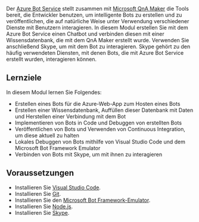 Der [Azure Bot Service](https://azure.microsoft.com/en*us/services/bot*service/) stellt zusammen mit [Microsoft QnA Maker](https://www.qnamaker.ai/) die Tools bereit, die Entwickler benutzen, um intelligente Bots zu erstellen und zu veröffentlichen, die auf natürliche Weise unter Verwendung verschiedener Dienste mit Benutzern interagieren. In diesem Modul erstellen Sie mit dem Azure Bot Service einen Chatbot und verbinden diesen mit einer Wissensdatenbank, die mit dem QnA Maker erstellt wurde. Verwenden Sie anschließend Skype, um mit dem Bot zu interagieren. Skype gehört zu den häufig verwendeten Diensten, mit denen Bots, die mit Azure Bot Service erstellt wurden, interagieren können.

## <a name="learning-objectives"></a>Lernziele

In diesem Modul lernen Sie Folgendes:

- Erstellen eines Bots für die Azure-Web-App zum Hosten eines Bots
- Erstellen einer Wissensdatenbank, Auffüllen dieser Datenbank mit Daten und Herstellen einer Verbindung mit dem Bot
- Implementieren von Bots in Code und Debuggen von erstellten Bots
- Veröffentlichen von Bots und Verwenden von Continuous Integration, um diese aktuell zu halten
- Lokales Debuggen von Bots mithilfe von Visual Studio Code und dem Microsoft Bot Framework Emulator
- Verbinden von Bots mit Skype, um mit ihnen zu interagieren

## <a name="prerequisites"></a>Voraussetzungen

- Installieren Sie [Visual Studio Code](http://code.visualstudio.com).
- Installieren Sie [Git](https://git-scm.com).
- Installieren Sie den [Microsoft Bot Framework-Emulator](https://emulator.botframework.com/).
- Installieren Sie [Node.js](https://nodejs.org).
- Installieren Sie [Skype](https://www.skype.com/en/download-skype/skype-for-computer/).
